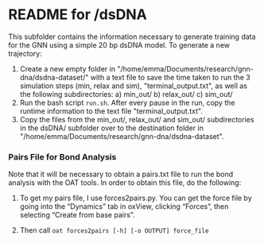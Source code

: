 # README for /dsDNA

This subfolder contains the information necessary to generate training data for the GNN using a simple 20 bp dsDNA model. To generate a new trajectory: 

1. Create a new empty folder in "/home/emma/Documents/research/gnn-dna/dsdna-dataset/" with a text file to save the time taken to run the 3 simulation steps (min, relax and sim), "terminal_output.txt", as well as the following subdirectories:
    a) min_out/
    b) relax_out/
    c) sim_out/
2. Run the bash script ```run.sh```. After every pause in the run, copy the runtime information to the text file "terminal_output.txt". 
3. Copy the files from the min_out/, relax_out/ and sim_out/ subdirectories in the dsDNA/ subfolder over to the destination folder in "/home/emma/Documents/research/gnn-dna/dsdna-dataset". 


### Pairs File for Bond Analysis
Note that it will be necessary to obtain a pairs.txt file to run the bond analysis with the OAT tools. In order to obtain this file, do the following:

1. To get my pairs file, I use forces2pairs.py. You can get the force file by going into the “Dynamics” tab in oxView, clicking “Forces”, then selecting “Create from base pairs”. 

2. Then call ```oat forces2pairs [-h] [-o OUTPUT] force_file```
